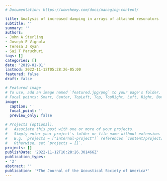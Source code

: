 ```yaml
---
# Documentation: https://wowchemy.com/docs/managing-content/

title: Analysis of increased damping in arrays of attached resonators
subtitle: ''
summary: ''
authors:
- John A Sterling
- Joseph F Vignola
- Teresa J Ryan
- Sai T Paruchuri
tags: []
categories: []
date: '2019-01-01'
lastmod: 2022-11-12T05:28:26-05:00
featured: false
draft: false

# Featured image
# To use, add an image named `featured.jpg/png` to your page's folder.
# Focal points: Smart, Center, TopLeft, Top, TopRight, Left, Right, BottomLeft, Bottom, BottomRight.
image:
  caption: ''
  focal_point: ''
  preview_only: false

# Projects (optional).
#   Associate this post with one or more of your projects.
#   Simply enter your project's folder or file name without extension.
#   E.g. `projects = ["internal-project"]` references `content/project/deep-learning/index.md`.
#   Otherwise, set `projects = []`.
projects: []
publishDate: '2022-11-12T10:28:26.301466Z'
publication_types:
- '2'
abstract: ''
publication: '*The Journal of the Acoustical Society of America*'
---
```

